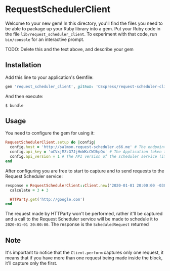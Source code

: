 # RequestSchedulerClient

Welcome to your new gem! In this directory, you'll find the files you need to be able to package up your Ruby library into a gem. Put your Ruby code in the file `lib/request_scheduler_client`. To experiment with that code, run `bin/console` for an interactive prompt.

TODO: Delete this and the text above, and describe your gem

## Installation

Add this line to your application's Gemfile:

```ruby
gem 'request_scheduler_client', github: 'CExpress/request-scheduler-client'
```

And then execute:

    $ bundle

## Usage

You need to configure the gem for using it:

```ruby
RequestSchedulerClient.setup do |config|
  config.host = 'http://salmon.request-scheduler.c66.me' # The endpoint where the Request Scheduler service is running. (This is the production)
  config.api_key = 'oCVxjMZzG7JjHnWKcCWJhpQx' # The Application token to access the scheduler service (you need to create an Application to access it in the scheduler service backend)
  config.api_version = 1 # The API version of the scheduler service (it is currently 1)
end
```

After configuring you are free to start to capture and to send requests to the Request Scheduler service:

```ruby
response = RequestSchedulerClient::Client.new('2020-01-01 20:00:00 -0300').perform do
  calculate = 3 + 3

  HTTParty.get('http://google.com')
end
```

The request made by HTTParty won't be performed, rather it'll be captured and a call to the Request Scheduler service will be made to schedule it to `2020-01-01 20:00:00`. The response is the `ScheduledRequest` returned

## Note

It's important to notice that the `Client.perform` captures only one request, it means that if you have more than one request being made inside the block, it'll capture only the first.
